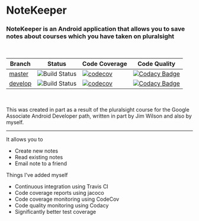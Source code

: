 # NoteKeeper



<h3>NoteKeeper is an Android application that allows you to save notes about courses which you have taken on pluralsight</h3>
<br/>

Branch      | Status | Code Coverage | Code Quality 
------------|--------|---------------|--------------
[master](https://github.com/AaronWatson2975/NoteKeeper)   | ![Build Status](https://travis-ci.com/AaronWatson2975/NoteKeeper.svg?branch=master) | [![codecov](https://codecov.io/gh/AaronWatson2975/NoteKeeper/branch/master/graph/badge.svg)](https://codecov.io/gh/AaronWatson2975/NoteKeeper) | [![Codacy Badge](https://api.codacy.com/project/badge/Grade/ac88523b1b9a4d4aab9fdf361a977c3c)](https://www.codacy.com/app/AaronWatson2975/NoteKeeper?utm_source=github.com&amp;utm_medium=referral&amp;utm_content=AaronWatson2975/NoteKeeper&amp;utm_campaign=Badge_Grade)
[develop](https://github.com/AaronWatson2975/NoteKeeper/tree/develop) | ![Build Status](https://travis-ci.com/AaronWatson2975/NoteKeeper.svg?branch=develop) | [![codecov](https://codecov.io/gh/AaronWatson2975/NoteKeeper/branch/develop/graph/badge.svg)](https://codecov.io/gh/AaronWatson2975/NoteKeeper) | [![Codacy Badge](https://api.codacy.com/project/badge/Grade/ac88523b1b9a4d4aab9fdf361a977c3c)](https://www.codacy.com/app/AaronWatson2975/NoteKeeper?utm_source=github.com&amp;utm_medium=referral&amp;utm_content=AaronWatson2975/NoteKeeper&amp;utm_campaign=Badge_Grade)

<br/>
<p>This was created in part as a result of the pluralsight course for the Google Associate Android Developer path, written in part by Jim Wilson and also by myself.</p>
<hr/>
<p>It allows you to</p>
<ul>
  <li>Create new notes</li>
  <li>Read existing notes</li>
  <li>Email note to a friend</li>
</ul>

<p>Things I've added myself</p>
<ul>
  <li>Continuous integration using Travis CI</li>
  <li>Code coverage reports using jacoco</li>
  <li>Code coverage monitoring using CodeCov</li>
  <li>Code quality monitoring using Codacy</li>
  <li>Significantly better test coverage</li>
</ul>

